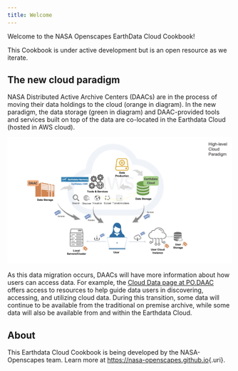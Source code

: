 ```yaml
---
title: Welcome
---
```


Welcome to the NASA Openscapes EarthData Cloud Cookbook!

This Cookbook is under active development but is an open resource as we iterate.

## The new cloud paradigm

NASA Distributed Active Archive Centers (DAACs) are in the process of moving their data holdings to the cloud (orange in diagram). In the new paradigm, the data storage (green in diagram) and DAAC-provided tools and services built on top of the data are co-located in the Earthdata Cloud (hosted in AWS cloud).

![Illustration by Catalina Oaida, PO.DAAC](cloud-paradigm-earthdata-oaida.jpg)

As this data migration occurs, DAACs will have more information about how users can access data. For example, the [Cloud Data page at PO.DAAC](https://podaac.jpl.nasa.gov/cloud-datasets/about) offers access to resources to help guide data users in discovering, accessing, and utilizing cloud data. During this transition, some data will continue to be available from the traditional on premise archive, while some data will also be available from and within the Earthdata Cloud.

## About

This Earthdata Cloud Cookbook is being developed by the NASA-Openscapes team. Learn more at [<https://nasa-openscapes.github.io>](https://nasa-openscapes.github.io){.uri}.
